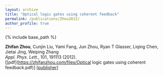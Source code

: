 ```yaml
---
layout: archive
title: "Optical logic gates using coherent feedback"
permalink: /publications/Zhou2012/
author_profile: true
---
```


{% include base_path %}

**Zhifan Zhou**, Cunjin Liu, Yami Fang, Jun Zhou, Ryan T Glasser, Liqing Chen, Jietai Jing, Weiping Zhang                           
<i>Appl. Phys. Lett.</i>, 101, 191113 (2012).          
[[pdf](https://zhifanzhou.com/files/Optical logic gates using coherent feedback.pdf)]
[[publisher](https://aip.scitation.org/doi/10.1063/1.4767133)]